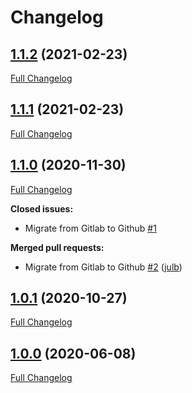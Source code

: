 # Changelog

## [1.1.2](https://github.com/julb/kubernetes-configmap-sync/tree/1.1.2) (2021-02-23)

[Full Changelog](https://github.com/julb/kubernetes-configmap-sync/compare/1.1.1...1.1.2)

## [1.1.1](https://github.com/julb/kubernetes-configmap-sync/tree/1.1.1) (2021-02-23)

[Full Changelog](https://github.com/julb/kubernetes-configmap-sync/compare/1.1.0...1.1.1)

## [1.1.0](https://github.com/julb/kubernetes-configmap-sync/tree/1.1.0) (2020-11-30)

[Full Changelog](https://github.com/julb/kubernetes-configmap-sync/compare/1.0.1...1.1.0)

**Closed issues:**

- Migrate from Gitlab to Github [\#1](https://github.com/julb/kubernetes-configmap-sync/issues/1)

**Merged pull requests:**

- Migrate from Gitlab to Github [\#2](https://github.com/julb/kubernetes-configmap-sync/pull/2) ([julb](https://github.com/julb))

## [1.0.1](https://github.com/julb/kubernetes-configmap-sync/tree/1.0.1) (2020-10-27)

[Full Changelog](https://github.com/julb/kubernetes-configmap-sync/compare/1.0.0...1.0.1)

## [1.0.0](https://github.com/julb/kubernetes-configmap-sync/tree/1.0.0) (2020-06-08)

[Full Changelog](https://github.com/julb/kubernetes-configmap-sync/compare/6d2a452792baaef4146780c7c85cdb8a8c748dff...1.0.0)



